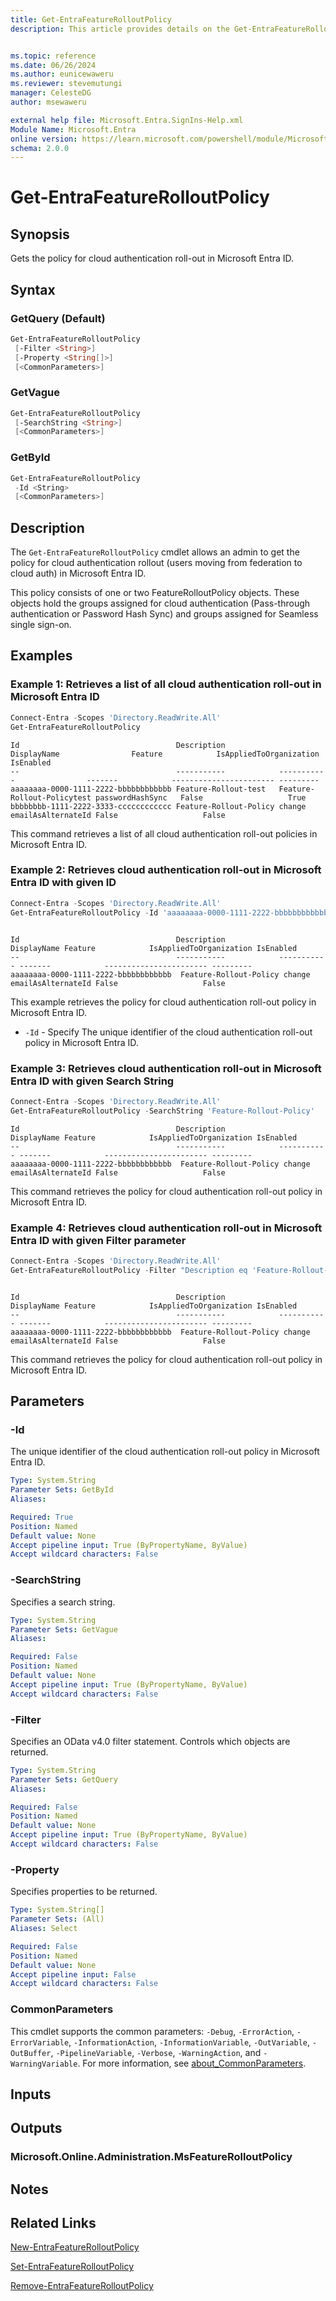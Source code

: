 ```yaml
---
title: Get-EntraFeatureRolloutPolicy
description: This article provides details on the Get-EntraFeatureRolloutPolicy command.


ms.topic: reference
ms.date: 06/26/2024
ms.author: eunicewaweru
ms.reviewer: stevemutungi
manager: CelesteDG
author: msewaweru

external help file: Microsoft.Entra.SignIns-Help.xml
Module Name: Microsoft.Entra
online version: https://learn.microsoft.com/powershell/module/Microsoft.Entra/Get-EntraFeatureRolloutPolicy
schema: 2.0.0
---
```


# Get-EntraFeatureRolloutPolicy

## Synopsis

Gets the policy for cloud authentication roll-out in Microsoft Entra ID.

## Syntax

### GetQuery (Default)

```powershell
Get-EntraFeatureRolloutPolicy
 [-Filter <String>]
 [-Property <String[]>]
 [<CommonParameters>]
```

### GetVague

```powershell
Get-EntraFeatureRolloutPolicy
 [-SearchString <String>]
 [<CommonParameters>]
```

### GetById

```powershell
Get-EntraFeatureRolloutPolicy
 -Id <String>
 [<CommonParameters>]
```

## Description

The `Get-EntraFeatureRolloutPolicy` cmdlet allows an admin to get the policy for cloud authentication rollout (users moving from federation to cloud auth) in Microsoft Entra ID.

This policy consists of one or two FeatureRolloutPolicy objects. These objects hold the groups assigned for cloud authentication (Pass-through authentication or Password Hash Sync) and groups assigned for Seamless single sign-on.

## Examples

### Example 1: Retrieves a list of all cloud authentication roll-out in Microsoft Entra ID

```powershell
Connect-Entra -Scopes 'Directory.ReadWrite.All'
Get-EntraFeatureRolloutPolicy
```

```Output
Id                                   Description            DisplayName                Feature            IsAppliedToOrganization IsEnabled
--                                   -----------            -----------                -------            ----------------------- ---------
aaaaaaaa-0000-1111-2222-bbbbbbbbbbbb Feature-Rollout-test   Feature-Rollout-Policytest passwordHashSync   False                   True
bbbbbbbb-1111-2222-3333-cccccccccccc Feature-Rollout-Policy change                     emailAsAlternateId False                   False
```

This command retrieves a list of all cloud authentication roll-out policies in Microsoft Entra ID.

### Example 2: Retrieves cloud authentication roll-out in Microsoft Entra ID with given ID

```powershell
Connect-Entra -Scopes 'Directory.ReadWrite.All'
Get-EntraFeatureRolloutPolicy -Id 'aaaaaaaa-0000-1111-2222-bbbbbbbbbbbb'
```

```Output

Id                                   Description            DisplayName Feature            IsAppliedToOrganization IsEnabled
--                                   -----------            ----------- -------            ----------------------- ---------
aaaaaaaa-0000-1111-2222-bbbbbbbbbbbb  Feature-Rollout-Policy change      emailAsAlternateId False                   False

```

This example retrieves the policy for cloud authentication roll-out policy in Microsoft Entra ID.

- `-Id` - Specify The unique identifier of the cloud authentication roll-out policy in Microsoft Entra ID.

### Example 3: Retrieves cloud authentication roll-out in Microsoft Entra ID with given Search String

```powershell
Connect-Entra -Scopes 'Directory.ReadWrite.All'
Get-EntraFeatureRolloutPolicy -SearchString 'Feature-Rollout-Policy'
```

```Output
Id                                   Description            DisplayName Feature            IsAppliedToOrganization IsEnabled
--                                   -----------            ----------- -------            ----------------------- ---------
aaaaaaaa-0000-1111-2222-bbbbbbbbbbbb  Feature-Rollout-Policy change      emailAsAlternateId False                   False
```

This command retrieves the policy for cloud authentication roll-out policy in Microsoft Entra ID.

### Example 4: Retrieves cloud authentication roll-out in Microsoft Entra ID with given Filter parameter

```powershell
Connect-Entra -Scopes 'Directory.ReadWrite.All'
Get-EntraFeatureRolloutPolicy -Filter "Description eq 'Feature-Rollout-Policy'"
```

```Output

Id                                   Description            DisplayName Feature            IsAppliedToOrganization IsEnabled
--                                   -----------            ----------- -------            ----------------------- ---------
aaaaaaaa-0000-1111-2222-bbbbbbbbbbbb  Feature-Rollout-Policy change      emailAsAlternateId False                   False

```

This command retrieves the policy for cloud authentication roll-out policy in Microsoft Entra ID.

## Parameters

### -Id

The unique identifier of the cloud authentication roll-out policy in Microsoft Entra ID.

```yaml
Type: System.String
Parameter Sets: GetById
Aliases:

Required: True
Position: Named
Default value: None
Accept pipeline input: True (ByPropertyName, ByValue)
Accept wildcard characters: False
```

### -SearchString

Specifies a search string.

```yaml
Type: System.String
Parameter Sets: GetVague
Aliases:

Required: False
Position: Named
Default value: None
Accept pipeline input: True (ByPropertyName, ByValue)
Accept wildcard characters: False
```

### -Filter

Specifies an OData v4.0 filter statement.
Controls which objects are returned.

```yaml
Type: System.String
Parameter Sets: GetQuery
Aliases:

Required: False
Position: Named
Default value: None
Accept pipeline input: True (ByPropertyName, ByValue)
Accept wildcard characters: False
```

### -Property

Specifies properties to be returned.

```yaml
Type: System.String[]
Parameter Sets: (All)
Aliases: Select

Required: False
Position: Named
Default value: None
Accept pipeline input: False
Accept wildcard characters: False
```

### CommonParameters

This cmdlet supports the common parameters: `-Debug`, `-ErrorAction`, `-ErrorVariable`, `-InformationAction`, `-InformationVariable`, `-OutVariable`, `-OutBuffer`, `-PipelineVariable`, `-Verbose`, `-WarningAction`, and `-WarningVariable`. For more information, see [about_CommonParameters](https://go.microsoft.com/fwlink/?LinkID=113216).

## Inputs

## Outputs

### Microsoft.Online.Administration.MsFeatureRolloutPolicy

## Notes

## Related Links

[New-EntraFeatureRolloutPolicy](New-EntraFeatureRolloutPolicy.md)

[Set-EntraFeatureRolloutPolicy](Set-EntraFeatureRolloutPolicy.md)

[Remove-EntraFeatureRolloutPolicy](Remove-EntraFeatureRolloutPolicy.md)
